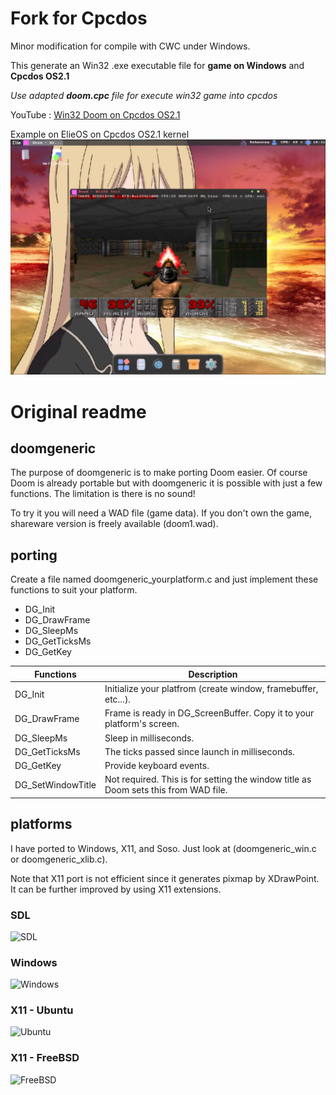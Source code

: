 # Fork for Cpcdos
Minor modification for compile with CWC under Windows. 

This generate an Win32 .exe executable file for **game on Windows** and **Cpcdos OS2.1**

_Use adapted **doom.cpc** file for execute win32 game into cpcdos_

YouTube : [Win32 Doom on Cpcdos OS2.1](https://www.youtube.com/watch?v=f4MRNSdPDIU)

Example on ElieOS on Cpcdos OS2.1 kernel
![CPCDOS](screenshots/cpcdos.png)

# Original readme

## doomgeneric
The purpose of doomgeneric is to make porting Doom easier.
Of course Doom is already portable but with doomgeneric it is possible with just a few functions.
The limitation is there is no sound!

To try it you will need a WAD file (game data). If you don't own the game, shareware version is freely available (doom1.wad).

## porting
Create a file named doomgeneric_yourplatform.c and just implement these functions to suit your platform.
* DG_Init
* DG_DrawFrame
* DG_SleepMs
* DG_GetTicksMs
* DG_GetKey

|Functions            |Description|
|---------------------|-----------|
|DG_Init              |Initialize your platfrom (create window, framebuffer, etc...).
|DG_DrawFrame         |Frame is ready in DG_ScreenBuffer. Copy it to your platform's screen.
|DG_SleepMs           |Sleep in milliseconds.
|DG_GetTicksMs        |The ticks passed since launch in milliseconds.
|DG_GetKey            |Provide keyboard events.
|DG_SetWindowTitle    |Not required. This is for setting the window title as Doom sets this from WAD file.

## platforms
I have ported to Windows, X11, and Soso. Just look at (doomgeneric_win.c or doomgeneric_xlib.c).

Note that X11 port is not efficient since it generates pixmap by XDrawPoint. It can be further improved by using X11 extensions.

### SDL

![SDL](screenshots/sdl.png)

### Windows
![Windows](screenshots/windows.png)

### X11 - Ubuntu
![Ubuntu](screenshots/ubuntu.png)

### X11 - FreeBSD
![FreeBSD](screenshots/freebsd.png)
